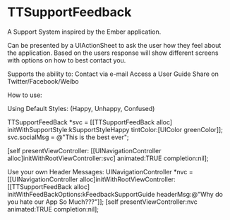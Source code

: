 TTSupportFeedback
=================

A Support System inspired by the Ember application.

Can be presented by a UIActionSheet to ask the user how they feel about the application.  Based on the users response will show different screens with options on how to best contact you.

Supports the ability to:
Contact via e-mail
Access a User Guide
Share on Twitter/Facebook/Weibo

How to use:

Using Default Styles: (Happy, Unhappy, Confused)

TTSupportFeedBack *svc = [[TTSupportFeedBack alloc] initWithSupportStyle:kSupportStyleHappy tintColor:[UIColor greenColor]];
svc.socialMsg = @"This is the best ever";

[self presentViewController: [[UINavigationController alloc]initWithRootViewController:svc] animated:TRUE completion:nil];

Use your own Header Messages:
UINavigationController *nvc = [[UINavigationController alloc]initWithRootViewController:[[TTSupportFeedBack alloc] initWithFeedBackOptions:kFeedbackSupportGuide headerMsg:@"Why do you hate our App So Much???"]];
[self presentViewController:nvc animated:TRUE completion:nil];


